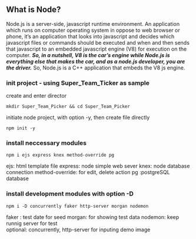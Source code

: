 
## What is Node?

Node.js is a server-side, javascript runtime environment. An application which runs on computer operating system in oppose to web browser or phone, it’s an application that looks into javascript and decides which javascript files or commands should be executed and when and then sends that javascript to an embedded javascript engine (V8) for execution on the computer. **_So, in a nutshell, V8 is the car’s engine while Node.js is everything else that makes the car, and as a node.js developer, you are the driver._** So, Node.js is a C++ application that embeds the V8 js engine.

### init project - using Super_Team_Ticker as sample

create and enter director
```shell
mkdir Super_Team_Picker && cd Super_Team_Picker
```

initiate node project, with option -y, then create file directly

```shell
npm init -y  
```


### install neccessary modules

```shell  
npm i ejs express knex method-override pg
```
ejs:  html template file
express:  node simple web sever
knex: node database connection
method-override: for edit, delete action
pg :postgreSQL database

### install development modules with option -D

```shell  
npm i -D concurrently faker http-server morgan nodemon 
```
faker : test date for seed
morgan: for showing test data
nodemon: keep runnig server for test  
optional:  concurrently, http-server for inputing demo image